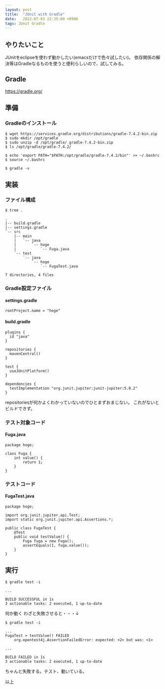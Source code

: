 ```yaml
---
layout: post
title:  "JUnit with Gradle"
date:   2022-07-03 22:35:00 +0900
tags: JUnit Gradle
---
```


## やりたいこと

JUnitをeclipseを使わず動かしたい(emacsだけで色々試したい)。
依存関係の解決等はGradleなるものを使うと便利らしいので、試してみる。

## Gradle

https://gradle.org/

## 準備

### Gradleのインストール

```
$ wget https://services.gradle.org/distributions/gradle-7.4.2-bin.zip
$ sudo mkdir /opt/gradle
$ sudo unzip -d /opt/gradle/ gradle-7.4.2-bin.zip
$ ls /opt/gradle/gradle-7.4.2/

$ echo 'export PATH="$PATH:/opt/gradle/gradle-7.4.2/bin"' >> ~/.bashrc
$ source ~/.bashrc

$ gradle -v
```

## 実装

### ファイル構成

```
$ tree .

.
|-- build.gradle
|-- settings.gradle
`-- src
    |-- main
    |   `-- java
    |       `-- hoge
    |           `-- Fuga.java
    `-- test
        `-- java
            `-- hoge
                `-- FugaTest.java

7 directories, 4 files
```

### Gradle設定ファイル

#### settings.gradle

```
rootProject.name = "hoge"
```

#### build.gradle

```
plugins {
  id "java"
}

repositories {
  mavenCentral()
}

test {
  useJUnitPlatform()
}

dependencies {
  testImplementation "org.junit.jupiter:junit-jupiter:5.8.2"
}
```

repositoriesが何かよくわかっていないのでひとまずおまじない。
これがないとビルドできず。

### テスト対象コード

#### Fuga.java

```
package hoge;

class Fuga {
	int value() {
		return 1;
	}
}

```

### テストコード

#### FugaTest.java

```
package hoge;

import org.junit.jupiter.api.Test;
import static org.junit.jupiter.api.Assertions.*;

public class FugaTest {
	@Test
	public void testValue() {
		Fuga fuga = new Fuga();
		assertEquals(1, fuga.value());
	}
}

```

## 実行

```
$ gradle test -i

...

BUILD SUCCESSFUL in 1s
3 actionable tasks: 2 executed, 1 up-to-date
```

何か動く
わざと失敗させると・・・↓

```
$ gradle test -i

...
FugaTest > testValue() FAILED
    org.opentest4j.AssertionFailedError: expected: <2> but was: <1>

...

BUILD FAILED in 1s
3 actionable tasks: 2 executed, 1 up-to-date
```
ちゃんと失敗する。テスト、動いている。

以上

